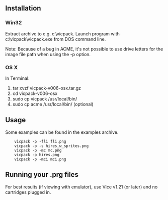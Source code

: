 ## Installation ##

### Win32 ###

Extract archive to e.g. c:\vicpack. Launch program with c:\vicpack\vicpack.exe from DOS command line.

Note: Because of a bug in ACME, it's not possible to use drive letters for the image file path when using the -p option.

### OS X ###

In Terminal:

  1. tar xvzf vicpack-v006-osx.tar.gz
  1. cd vicpack-v006-osx
  1. sudo cp vicpack /usr/local/bin/
  1. sudo cp acme /usr/local/bin/ (optional)

## Usage ##

Some examples can be found in the examples archive.

```
    vicpack -p -fli fli.png
    vicpack -p -s hires_w_sprites.png
    vicpack -p -mc mc.png
    vicpack -p hires.png
    vicpack -p -mci mci.png
```

## Running your .prg files ##

For best results (if viewing with emulator), use Vice v1.21 (or later) and no cartridges plugged in.